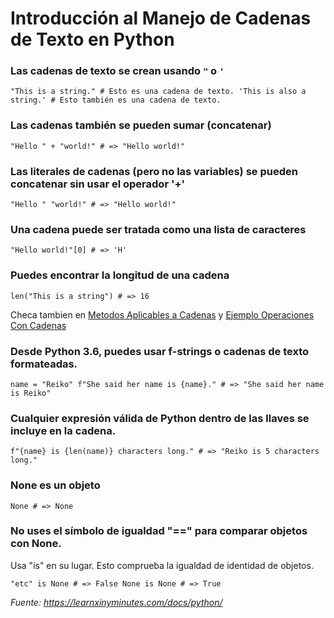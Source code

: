 # Introducción al Manejo de Cadenas de Texto en Python

### Las cadenas de texto se crean usando `"` o `'`
```
"This is a string." # Esto es una cadena de texto. 'This is also a string.' # Esto también es una cadena de texto.
```
### Las cadenas también se pueden sumar (concatenar)
```
"Hello " + "world!" # => "Hello world!"
```
### Las literales de cadenas (pero no las variables) se pueden concatenar sin usar el operador '+'
```
"Hello " "world!" # => "Hello world!"
```

### Una cadena puede ser tratada como una lista de caracteres
```
"Hello world!"[0] # => 'H'
```
### Puedes encontrar la longitud de una cadena
```
len("This is a string") # => 16
```
Checa tambien en [Metodos Aplicables a Cadenas](Documentos/Metodos-Aplicables-a-Cadenas.txt) y [Ejemplo Operaciones Con Cadenas](Documentos/OperacionesConCadenas.PNG)

### Desde Python 3.6, puedes usar f-strings o cadenas de texto formateadas.
```
name = "Reiko" f"She said her name is {name}." # => "She said her name is Reiko"
```
### Cualquier expresión válida de Python dentro de las llaves se incluye en la cadena.
```
f"{name} is {len(name)} characters long." # => "Reiko is 5 characters long."
```

### None es un objeto
```
None # => None
```

###  No uses el símbolo de igualdad "==" para comparar objetos con None.
Usa "is" en su lugar. Esto comprueba la igualdad de identidad de objetos.
```
"etc" is None # => False None is None # => True
```



*Fuente: https://learnxinyminutes.com/docs/python/*
